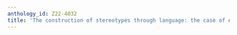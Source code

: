 ```yaml
---
anthology_id: Z22-4032
title: 'The construction of stereotypes through language: the case of evidential markers'
---
```


